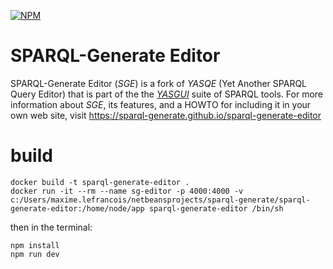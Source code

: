 [![NPM](https://img.shields.io/npm/v/sparql-generate-editor.svg)](https://www.npmjs.org/package/sparql-generate-editor)

# SPARQL-Generate Editor

SPARQL-Generate Editor (*SGE*) is a fork of *YASQE* (Yet Another SPARQL Query Editor) that is part of the the [*YASGUI*](https://github.com/OpenTriply/YASGUI) suite of SPARQL tools.  For more information about *SGE*, its features, 
and a HOWTO for including it in your own web site, visit https://sparql-generate.github.io/sparql-generate-editor

# build

```
docker build -t sparql-generate-editor .
docker run -it --rm --name sg-editor -p 4000:4000 -v c:/Users/maxime.lefrancois/netbeansprojects/sparql-generate/sparql-generate-editor:/home/node/app sparql-generate-editor /bin/sh
```

then in the terminal:

```
npm install
npm run dev
```
